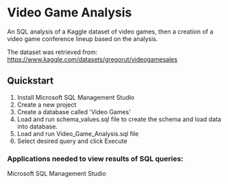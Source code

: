 # Video Game Analysis
An SQL analysis of a Kaggle dataset of video games, then a creation of a video game conference lineup based on the analysis.

The dataset was retrieved from: https://www.kaggle.com/datasets/gregorut/videogamesales

## Quickstart
1. Install Microsoft SQL Management Studio
2. Create a new project
3. Create a database called 'Video Games'
4. Load and run schema_values.sql file to create the schema and load data into database.
5. Load and run Video_Game_Analysis.sql file
6. Select desired query and click Execute

### Applications needed to view results of SQL queries: 
Microsoft SQL Management Studio
